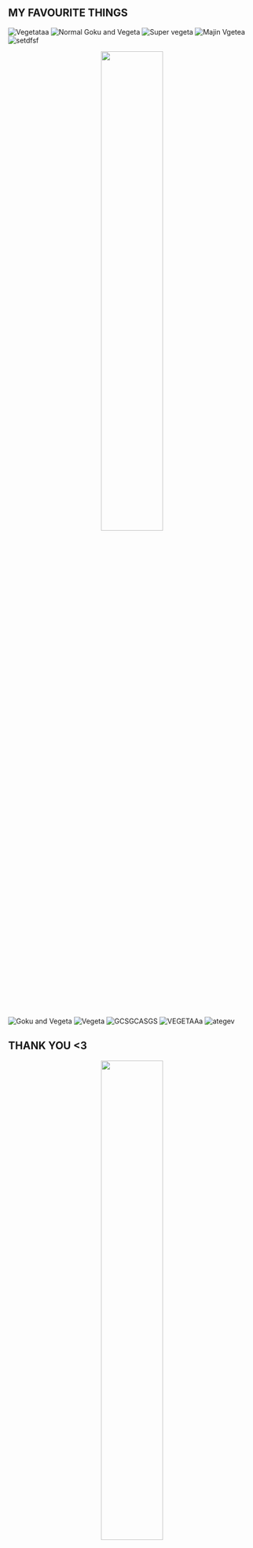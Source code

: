 
## MY FAVOURITE THINGS

![Vegetataa](https://github.com/user-attachments/assets/3cf2d653-7f52-4f47-bcc1-648d8b9d14c0)
![Normal Goku and Vegeta](https://github.com/user-attachments/assets/77c546fe-828a-4ddc-8ce8-d39980171b7c)
![Super vegeta](https://github.com/user-attachments/assets/3697fa44-0ff8-4a27-bbcb-c285c63b8236)
![Majin Vgetea](https://github.com/user-attachments/assets/a1337bb8-9d76-4218-a567-b495c65a0dc3)
![setdfsf](https://github.com/user-attachments/assets/f2c5b5ea-3249-4e3d-a7c6-878030113066)

<div align="center">
	<img width = "50%" src="https://github.com/user-attachments/assets/1472094a-5961-40a0-89e8-9e9ffacf0f5b">
</div>

![Goku and Vegeta](https://github.com/user-attachments/assets/da0554fc-10a2-44b5-8b12-39fd288392da)
![Vegeta](https://github.com/user-attachments/assets/b8802f50-3ad7-4f3e-bddd-f281401b5c92)
![GCSGCASGS](https://github.com/user-attachments/assets/c84ba6de-59a7-4fe4-85f3-e5aa4a6c6a6c)
![VEGETAAa](https://github.com/user-attachments/assets/c66b3070-96c8-4759-abdc-b6695ceee67c)
![ategev](https://github.com/user-attachments/assets/77f1e749-9283-4676-85a1-e9c50a37a253)

## THANK YOU <3

<div align="center">
	<img width = "50%" src="https://github.com/user-attachments/assets/1472094a-5961-40a0-89e8-9e9ffacf0f5b">
<img width = "50%" src="https://github.com/user-attachments/assets/c305e5ad-bf45-482d-993a-4a30a73cea09">
</div>
